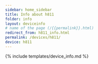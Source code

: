 ```yaml
---
sidebar: home_sidebar
title: Info about h811
folder: info
layout: deviceinfo
# name of the page (/{{permalink}}.html)
redirect_from: h811_info.html
permalink: /devices/h811/
device: h811
---
```

{% include templates/device_info.md %}
